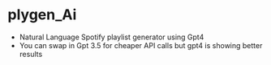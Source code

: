 # plygen_Ai
- Natural Language Spotify playlist generator using Gpt4
- You can swap in Gpt 3.5 for cheaper API calls but gpt4 is showing better results
